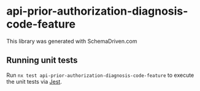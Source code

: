 
# api-prior-authorization-diagnosis-code-feature

This library was generated with SchemaDriven.com

## Running unit tests

Run `nx test api-prior-authorization-diagnosis-code-feature` to execute the unit tests via [Jest](https://jestjs.io).

